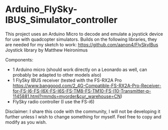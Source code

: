 # Arduino_FlySky-IBUS_Simulator_controller
This project uses an Arduino Micro to decode and emulate a joystick device for use with quadcopter simulators. 
Builds on the following libraries, they are needed for my sketch to work:
https://github.com/aanon4/FlySkyIBus
Joystick library by Matthew Heironimus


Components:
- 1 Arduino micro (should work directly on a Leonardo as well, can probably be adapted to other models also)
- 1 FlySky IBUS receiver (tested with the FS-RX2A Pro https://www.banggood.com/2_4G-Compatible-FS-RX2A-Pro-Receiver-for-FS-I6-FS-I6X-FS-I6S-FS-TM8-FS-TM10-FS-I10-Transmitter-p-1145881.html?rmmds=myorder&cur_warehouse=CN)
- FlySky radio controller (I use the FS-i6)


Disclaimer: I share this code with the community, I will not be developing it further unless I wish to change something for myself. Feel free to copy and modify as you wish.
